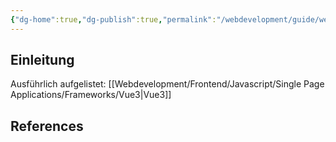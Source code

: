 ```yaml
---
{"dg-home":true,"dg-publish":true,"permalink":"/webdevelopment/guide/webdeveloper-guideline-2023/","tags":["gardenEntry"],"dgPassFrontmatter":true}
---
```



## Einleitung

Ausführlich aufgelistet: [[Webdevelopment/Frontend/Javascript/Single Page Applications/Frameworks/Vue3\|Vue3]]



## References
